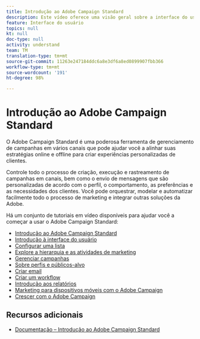 ```yaml
---
title: Introdução ao Adobe Campaign Standard
description: Este vídeo oferece uma visão geral sobre a interface do usuário do Adobe Campaign Standard, seus principais recursos e funcionalidades.
feature: Interface do usuário
topics: null
kt: null
doc-type: null
activity: understand
team: TM
translation-type: tm+mt
source-git-commit: 11263e247184ddc6a8e3df6a8ed0899907fbb366
workflow-type: tm+mt
source-wordcount: '191'
ht-degree: 98%

---
```



# Introdução ao Adobe Campaign Standard

O Adobe Campaign Standard é uma poderosa ferramenta de gerenciamento de campanhas em vários canais que pode ajudar você a alinhar suas estratégias online e offline para criar experiências personalizadas de clientes.

Controle todo o processo de criação, execução e rastreamento de campanhas em canais, bem como o envio de mensagens que são personalizadas de acordo com o perfil, o comportamento, as preferências e as necessidades dos clientes. Você pode orquestrar, modelar e automatizar facilmente todo o processo de marketing e integrar outras soluções da Adobe.

Há um conjunto de tutoriais em vídeo disponíveis para ajudar você a começar a usar o Adobe Campaign Standard:

* [Introdução ao Adobe Campaign Standard](/help/getting-started/adobe-campaign-standard-introduction.md)
* [Introdução à interface do usuário](/help/getting-started/getting-started-with-the-ui.md)
* [Configurar uma lista](/help/getting-started/configure-a-list.md)
* [Explore a hierarquia e as atividades de marketing](/help/getting-started/explore-hierarchy-and-marketing-activities.md)
* [Gerenciar campanhas](/help/getting-started/managing-campaigns.md)
* [Sobre perfis e públicos-alvo](/help/getting-started/understanding-profiles-and-audiences.md)
* [Criar email](https://experienceleague.adobe.com/docs/campaign-standard-learn/tutorials/communication-channels/email/create-email-from-homepage.html?lang=pt-BR)
* [Criar um workflow](/help/managing-processes-and-data/creating-a-workflow.md)
* [Introdução aos relatórios](/help/getting-started/reporting-with-adobe-campaign-introduction.md)
* [Marketing para dispositivos móveis com o Adobe Campaign](/help/getting-started/mobile-marketing-with-adobe-campaign.md)
* [Crescer com o Adobe Campaign](/help/getting-started/growing-with-adobe-campaign.md)

## Recursos adicionais

* [Documentação – Introdução ao Adobe Campaign Standard](https://docs.adobe.com/content/help/pt-BR/campaign-standard/using/getting-started/about-campaign-standard.html)
